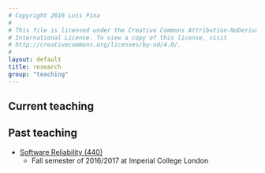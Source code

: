 ```yaml
---
# Copyright 2016 Luís Pina
#
# This file is licensed under the Creative Commons Attribution-NoDerivatives 4.0
# International License. To view a copy of this license, visit
# http://creativecommons.org/licenses/by-nd/4.0/.
#
layout: default
title: research
group: "teaching"
---
```


Current teaching
----------------

Past teaching
----------------

* [Software Reliability (440)](http://multicore.doc.ic.ac.uk/SoftwareReliability/2016-2017/)
    * Fall semester of 2016/2017 at Imperial College London
